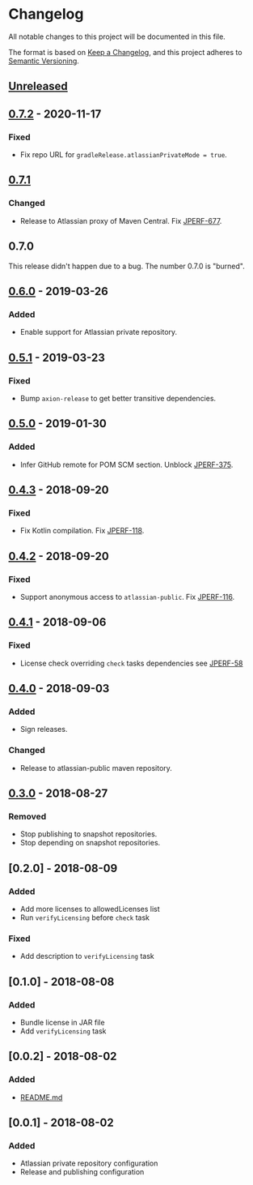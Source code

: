 # Changelog
All notable changes to this project will be documented in this file.

The format is based on [Keep a Changelog](https://keepachangelog.com/en/1.0.0/),
and this project adheres to [Semantic Versioning](https://semver.org/spec/v2.0.0.html).

## [Unreleased]
[Unreleased]: https://bitbucket.org/atlassian/gradle-release/branches/compare/master%0Drelease-0.7.2

## [0.7.2] - 2020-11-17
[0.7.2]: https://bitbucket.org/atlassian/gradle-release/branches/compare/release-0.7.2%0Drelease-0.7.1

### Fixed
- Fix repo URL for `gradleRelease.atlassianPrivateMode = true`.

## [0.7.1]
[0.7.1]: https://bitbucket.org/atlassian/gradle-release/branches/compare/release-0.7.1%0Drelease-0.6.0

### Changed
- Release to Atlassian proxy of Maven Central. Fix [JPERF-677].

[JPERF-677]: https://ecosystem.atlassian.net/browse/JPERF-677

## 0.7.0
This release didn't happen due to a bug. The number 0.7.0 is "burned".

## [0.6.0] - 2019-03-26
[0.6.0]: https://bitbucket.org/atlassian/gradle-release/branches/compare/release-0.6.0%0Drelease-0.5.1

### Added
- Enable support for Atlassian private repository.

## [0.5.1] - 2019-03-23
[0.5.1]: https://bitbucket.org/atlassian/gradle-release/branches/compare/release-0.5.1%0Drelease-0.5.0

### Fixed
- Bump `axion-release` to get better transitive dependencies.

## [0.5.0] - 2019-01-30
[0.5.0]: https://bitbucket.org/atlassian/gradle-release/branches/compare/release-0.5.0%0Drelease-0.4.3

### Added
- Infer GitHub remote for POM SCM section. Unblock [JPERF-375].

[JPERF-375]: https://ecosystem.atlassian.net/browse/JPERF-375

## [0.4.3] - 2018-09-20
[0.4.3]: https://bitbucket.org/atlassian/gradle-release/branches/compare/release-0.4.3%0Drelease-0.4.2

### Fixed
- Fix Kotlin compilation. Fix [JPERF-118].

[JPERF-118]: https://ecosystem.atlassian.net/browse/JPERF-118

## [0.4.2] - 2018-09-20
[0.4.2]: https://bitbucket.org/atlassian/gradle-release/branches/compare/release-0.4.2%0Drelease-0.4.1

### Fixed
- Support anonymous access to `atlassian-public`. Fix [JPERF-116].

[JPERF-116]: https://ecosystem.atlassian.net/browse/JPERF-116

## [0.4.1] - 2018-09-06
[0.4.1]: https://bitbucket.org/atlassian/gradle-release/branches/compare/release-0.4.1%0Drelease-0.4.0

### Fixed
- License check overriding `check` tasks dependencies see [JPERF-58](https://ecosystem.atlassian.net/browse/JPERF-58)

## [0.4.0] - 2018-09-03
[0.4.0]: https://bitbucket.org/atlassian/gradle-release/branches/compare/release-0.4.0%0Drelease-0.3.0

### Added
- Sign releases.

### Changed
- Release to atlassian-public maven repository.

## [0.3.0] - 2018-08-27
[0.3.0]: https://bitbucket.org/atlassian/gradle-release/branches/compare/release-0.3.0%0Drelease-0.2.0

### Removed
- Stop publishing to snapshot repositories.
- Stop depending on snapshot repositories.

## [0.2.0] - 2018-08-09
### Added
- Add more licenses to allowedLicenses list
- Run `verifyLicensing` before `check` task
### Fixed
- Add description to  `verifyLicensing` task

## [0.1.0] - 2018-08-08
### Added
- Bundle license in JAR file
- Add `verifyLicensing` task

## [0.0.2] - 2018-08-02
### Added
- [README.md](README.md)

## [0.0.1] - 2018-08-02
### Added
- Atlassian private repository configuration
- Release and publishing configuration


